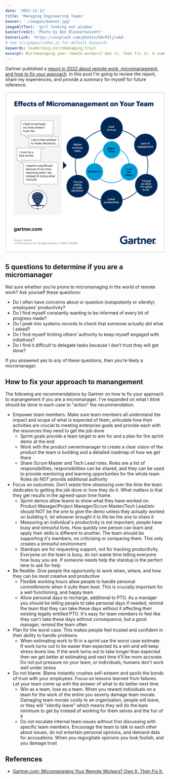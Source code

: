 ```yaml
---
date: '2022-12-12'
title: 'Managing Engineering Teams'
banner: './images/banner.jpg'
imageAltText: 'girl looking out window'
bannerCredit: 'Photo by Ben Blennerhassett'
bannerLink: 'https://unsplash.com/photos/G8rRItjrwkA'
# see src/pages/index.js for default keywords
keywords: leadership,micromanaging,trust
excerpt: Micromanaging your remote workers? Own it, then fix it. A summary of a report by Gartner published in 2022.
---
```


Gartner published a [report in 2022 about remote work, micromanagment, and how to fix your approach](https://www.gartner.com/en/articles/micromanaging-your-remote-workers-own-it-then-fix-it?utm_medium=social&utm_source=linkedin&utm_campaign=SM_GB_YOY_GTR_SOC_SF1_SM-SWG&utm_content=&sf260479670=1). In this post I'm going to review the report, share my experiences, and provide a summary for myself for future reference.

![Gartner: effects of micromanagement on your team](./images/micromanaging-your-remote-workers--act-now-to-stop-yourself--0.png)

## 5 questions to determine if you are a micromanager
Not sure whether you’re prone to micromanaging in the world of remote work? Ask yourself these questions:

- Do I often have concerns about or question (outspokenly or silently) employees’ productivity?
- Do I find myself constantly wanting to be informed of every bit of progress made?
- Do I peek into systems records to check that someone actually did what I asked?
- Do I find myself limiting others’ authority to keep myself engaged with initiatives?
- Do I find it difficult to delegate tasks because I don’t trust they will get done?

If you answered yes to any of these questions, then you’re likely a micromanager. 

## How to fix your approach to manangement

The following are recommendations by Gartner on how to fix your approach to manangement if you are a micromanager. I've expanded on what I think should be done in each case to "action" the recommendation.

- Empower team members. Make sure team members all understand the impact and scope of what is expected of them, articulate how their activities are crucial to meeting enterprise goals and provide each with the resources they need to get the job done
  - Sprint goals provide a team target to aim for and a plan for the sprint demo at the end
  - Work with the product owner/manager to create a clear vision of the product the team is building and a detailed roadmap of how we get there
  - Share Scrum Master and Tech Lead roles. Roles are a list of responsibilities, responsibilities can be shared, and they can be used to provide mentoring and learning opportunties for the whole team. Roles do NOT provide additional authority
- Focus on outcomes. Don’t waste time obsessing over the time the team dedicates to getting the job done or how they do it. What matters is that they get results in the agreed-upon time frame.
  - Sprint demos allow teams to show what they have worked on. Product Manager/Project Manager/Scrum Master/Tech Lead/etc should NOT be the one to give the demo unless they actually worked on building it, let whoever brought it to life be the one to share it
  - Measuring an individual's productivity is not important, people have busy and stressful lives. How quickly one person can learn and apply their skills is different to another. The team should be supporting it's members, no criticising or comparing them. This only creates a stressful environment
  - Standups are for requesting support, not for tracking producitivity. Everyone on the team is busy, do not waste time telling everyone how busy you are. If someone needs help the standup is the perfect time to ask for help
- Be flexible. Give people the opportunity to work when, where, and how they can be most creative and productive
  - Flexible working hours allow people to handle personal committments when it suits them best. This is crucially important for a well functioning, and happy team
  - Allow personal days to recharge, additional to PTO. As a manager you should be telling people to take personal days if needed, remind the team that they can take these days without it affecting their existing legally entitled PTO. It's easy for team members to feel like they can't take these days without consequence, but a good manager, remind the team often
- Plan for the worst case. This makes people feel trusted and confident in their ability to handle problems
  - When estimating work to fit in a sprint use the worst case estimate. If work turns out to be easier than expected its a win and will keep stress levels low. If the work turns out to take longer than expected then we get better at estimating and next time it'll be more accurate. Do not put pressure on your team, or individuals, humans don't work well under stress
- Do not blame. Blame instantly crushes self-esteem and spoils the bonds of trust with your employees. Focus on lessons learned from failures. Let your team come up with the answer of what to do better next time
  - Win as a team, lose as a team. When you reward individuals on a team for the work of the entire you severly damage team morale. Damaging team morale costly to an organisation, people will leave, or they will "silently leave" which means they will do the bare minimum to get by instead of working for them selves and the fun of it
  - Do not escalate internal team issues without first discussing with specific team members. Encourage the team to talk to each other about issues, do not entertain personal opinions, and demand data for accusations. When you regurgitate opinions you look foolish, and you damage trust 

## References

- [Gartner.com: Micromanaging Your Remote Workers? Own It, Then Fix It.](https://www.gartner.com/en/articles/micromanaging-your-remote-workers-own-it-then-fix-it?utm_medium=social&utm_source=linkedin&utm_campaign=SM_GB_YOY_GTR_SOC_SF1_SM-SWG&utm_content=&sf260479670=1)
